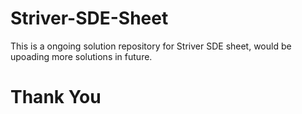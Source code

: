 # Striver-SDE-Sheet
This is a ongoing solution repository for Striver SDE sheet, would be upoading more solutions in future.
# Thank You
